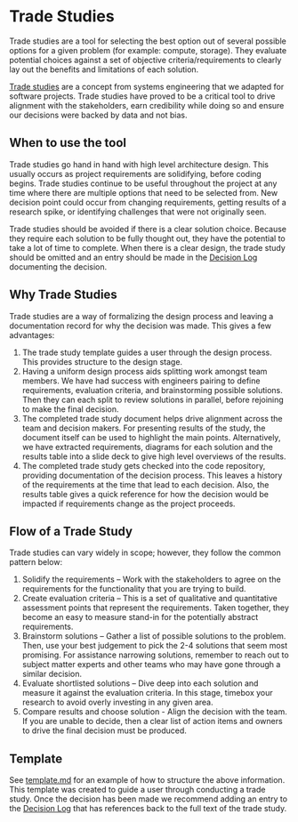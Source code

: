 # Trade Studies

Trade studies are a tool for selecting the best option out of several possible options for a given problem (for example: compute, storage).
They evaluate potential choices against a set of objective criteria/requirements to clearly lay out the benefits and limitations
of each solution.

[Trade studies](https://en.wikipedia.org/wiki/Trade_study) are a concept from systems engineering that we adapted for software projects. Trade
studies have proved to be a critical tool to drive alignment with the stakeholders, earn credibility while doing so and ensure our decisions
were backed by data and not bias.  

## When to use the tool

Trade studies go hand in hand with high level architecture design. This usually occurs as project requirements are solidifying, before
coding begins. Trade studies continue to be useful throughout the project at any time where there are multiple options that need
to be selected from. New decision point could occur from changing requirements, getting results of a research spike, or identifying
challenges that were not originally seen.

Trade studies should be avoided if there is a clear solution choice. Because they require each solution to be fully thought out, they
have the potential to take a lot of time to complete. When there is a clear design, the trade study should be omitted and an entry
should be made in the [Decision Log](../decision-log/readme.md) documenting the decision.

## Why Trade Studies

Trade studies are a way of formalizing the design process and leaving a documentation record for why the decision was made. This gives a few advantages:

1. The trade study template guides a user through the design process. This provides structure to the design stage.
1. Having a uniform design process aids splitting work amongst team members. We have had success with engineers pairing to define requirements, evaluation criteria, and brainstorming possible solutions. Then they can each split to review solutions in parallel, before rejoining to make the final decision.
1. The completed trade study document helps drive alignment across the team and decision makers. For presenting results of the study, the document itself can be used to highlight the main points. Alternatively, we have extracted requirements, diagrams for each solution and the results table into a slide deck to give high level overviews of the results.
1. The completed trade study gets checked into the code repository, providing documentation of the decision process. This leaves a history of the requirements at the time that lead to each decision. Also, the results table gives a quick reference for how the decision would be impacted if requirements change as the project proceeds.

## Flow of a Trade Study

Trade studies can vary widely in scope; however, they follow the common pattern below:

1. Solidify the requirements – Work with the stakeholders to agree on the requirements for the functionality that you are trying to build.
1. Create evaluation criteria – This is a set of qualitative and quantitative assessment points that represent the requirements. Taken together, they become an easy to measure stand-in for the potentially abstract requirements.
1. Brainstorm solutions – Gather a list of possible solutions to the problem. Then, use your best judgement to pick the 2-4 solutions that seem most promising. For assistance narrowing solutions, remember to reach out to subject matter experts and other teams who may have gone through a similar decision.
1. Evaluate shortlisted solutions – Dive deep into each solution and measure it against the evaluation criteria. In this stage, timebox your research to avoid overly investing in any given area.
1. Compare results and choose solution - Align the decision with the team. If you are unable to decide, then a clear list of action items and owners to drive the final decision must be produced.

## Template

See [template.md](./template.md) for an example of how to structure the above information. This template was created to guide a user
through conducting a trade study. Once the decision has been made we recommend adding an entry to the
[Decision Log](../decision-log/readme.md) that has references back to the full text of the trade study.
